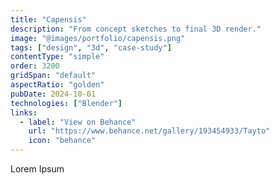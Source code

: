 ```yaml
---
title: "Capensis"
description: "From concept sketches to final 3D render."
image: "@images/portfolio/capensis.png"
tags: ["design", "3d", "case-study"]
contentType: "simple"
order: 3200
gridSpan: "default"
aspectRatio: "golden"
pubDate: 2024-10-01
technologies: ["Blender"]
links:
  - label: "View on Behance"
    url: "https://www.behance.net/gallery/193454933/Tayto"
    icon: "behance"
---
```


Lorem Ipsum 